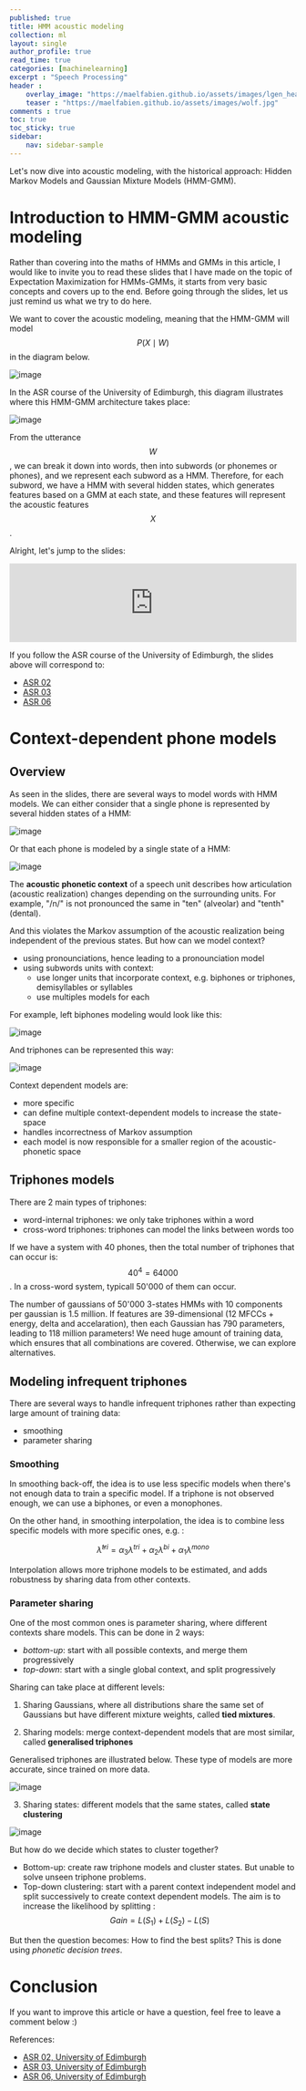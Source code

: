 ```yaml
---
published: true
title: HMM acoustic modeling
collection: ml
layout: single
author_profile: true
read_time: true
categories: [machinelearning]
excerpt : "Speech Processing"
header :
    overlay_image: "https://maelfabien.github.io/assets/images/lgen_head.png"
    teaser : "https://maelfabien.github.io/assets/images/wolf.jpg"
comments : true
toc: true
toc_sticky: true
sidebar:
    nav: sidebar-sample
---
```


<script type="text/javascript" async
src="https://cdn.mathjax.org/mathjax/latest/MathJax.js?config=TeX-MML-AM_CHTML">
</script>

Let's now dive into acoustic modeling, with the historical approach: Hidden Markov Models and Gaussian Mixture Models (HMM-GMM). 

# Introduction to HMM-GMM acoustic modeling

Rather than covering into the maths of HMMs and GMMs in this article, I would like to invite you to read these slides that I have made on the topic of Expectation Maximization for HMMs-GMMs, it starts from very basic concepts and covers up to the end. Before going through the slides, let us just remind us what we try to do here.

We want to cover the acoustic modeling, meaning that the HMM-GMM will model $$ P(X \mid W) $$ in the diagram below.

![image](https://maelfabien.github.io/assets/images/asr_21.png)

In the ASR course of the University of Edimburgh, this diagram illustrates where this HMM-GMM architecture takes place:

![image](https://maelfabien.github.io/assets/images/asr_22.png)

From the utterance $$ W $$, we can break it down into words, then into subwords (or phonemes or phones), and we represent each subword as a HMM. Therefore, for each subword, we have a HMM with several hidden states, which generates features based on a GMM at each state, and these features will represent the acoustic features $$ X $$.

Alright, let's jump to the slides:

<div style="width:100%; text-align:justify; align-content:left; display:inline-block;">
<embed src="https://maelfabien.github.io/assets/files/EM.pdf" type="application/pdf" width="100%" height="138px" />
</div>

<br>

If you follow the ASR course of the University of Edimburgh, the slides above will correspond to:
- [ASR 02](http://www.inf.ed.ac.uk/teaching/courses/asr/2019-20/asr02-hmmgmm.pdf)
- [ASR 03](http://www.inf.ed.ac.uk/teaching/courses/asr/2019-20/asr03-hmm-algorithms.pdf)
- [ASR 06](http://www.inf.ed.ac.uk/teaching/courses/asr/2019-20/asr06-cdhmm.pdf)

# Context-dependent phone models

## Overview

As seen in the slides, there are several ways to model words with HMM models. We can either consider that a single phone is represented by several hidden states of a HMM:

![image](https://maelfabien.github.io/assets/images/asr_23.png)

Or that each phone is modeled by a single state of a HMM:

![image](https://maelfabien.github.io/assets/images/asr_24.png)

The **acoustic phonetic context** of a speech unit describes how articulation (acoustic realization) changes depending on the surrounding units. For example, "/n/" is not pronounced the same in "ten" (alveolar) and "tenth" (dental).

And this violates the Markov assumption of the acoustic realization being independent of the previous states. But how can we model context?
- using pronounciations, hence leading to a pronounciation model
- using subwords units with context:
	- use longer units that incorporate context, e.g. biphones or triphones, demisyllables or syllables
	- use multiples models for each

For example, left biphones modeling would look like this:

![image](https://maelfabien.github.io/assets/images/asr_25.png)

And triphones can be represented this way:

![image](https://maelfabien.github.io/assets/images/asr_26.png)

Context dependent models are:
- more specific 
- can define multiple context-dependent models to increase the state-space
- handles incorrectness of Markov assumption
- each model is now responsible for a smaller region of the acoustic-phonetic space

## Triphones models

There are 2 main types of triphones:
- word-internal triphones: we only take triphones within a word
- cross-word triphones: triphones can model the links between words too

If we have a system with 40 phones, then the total number of triphones that can occur is: $$ 40^4 = 64000 $$. In a cross-word system, typicall 50'000 of them can occur.

The number of gaussians of 50'000 3-states HMMs with 10 components per gaussian is 1.5 million. If features are 39-dimensional (12 MFCCs + energy, delta and accelaration), then each Gaussian has 790 parameters, leading to 118 million parameters! We need huge amount of training data, which ensures that all combinations are covered. Otherwise, we can explore alternatives.

## Modeling infrequent triphones

There are several ways to handle infrequent triphones rather than expecting large amount of training data:
- smoothing
- parameter sharing

### **Smoothing**

In smoothing back-off, the idea is to use less specific models when there's not enough data to train a specific model. If a triphone is not observed enough, we can use a biphones, or even a monophones.

On the other hand, in smoothing interpolation, the idea is to combine less specific models with more specific ones, e.g. :

$$ \hat{\lambda}^{tri} = \alpha_3 \lambda^{tri} + \alpha_2 \lambda^{bi} + \alpha_1 \lambda^{mono} $$

Interpolation allows more triphone models to be estimated, and adds robustness by sharing data from other contexts.

### **Parameter sharing**

One of the most common ones is parameter sharing, where different contexts share models. This can be done in 2 ways:
- *bottom-up*: start with all possible contexts, and merge them progressively
- *top-down*: start with a single global context, and split progressively


Sharing can take place at different levels:

1. Sharing Gaussians, where all distributions share the same set of Gaussians but have different mixture weights, called **tied mixtures**.

2. Sharing models: merge context-dependent models that are most similar, called **generalised triphones**

Generalised triphones are illustrated below. These type of models are more accurate, since trained on more data.

![image](https://maelfabien.github.io/assets/images/asr_27.png)

3. Sharing states: different models that the same states, called **state clustering**

![image](https://maelfabien.github.io/assets/images/asr_28.png)

But how do we decide which states to cluster together? 
- Bottom-up: create raw triphone models and cluster states. But unable to solve unseen triphone problems.
- Top-down clustering: start with a parent context independent model and split successively to create context dependent models. The aim is to increase the likelihood by splitting : $$ Gain = L(S_1) + L(S_2) - L(S) $$

But then the question becomes: How to find the best splits? This is done using *phonetic decision trees*.







# Conclusion

If you want to improve this article or have a question, feel free to leave a comment below :)

References:
- [ASR 02, University of Edimburgh](http://www.inf.ed.ac.uk/teaching/courses/asr/2019-20/asr02-hmmgmm.pdf)
- [ASR 03, University of Edimburgh](http://www.inf.ed.ac.uk/teaching/courses/asr/2019-20/asr03-hmm-algorithms.pdf)
- [ASR 06, University of Edimburgh](http://www.inf.ed.ac.uk/teaching/courses/asr/2019-20/asr06-cdhmm.pdf)

